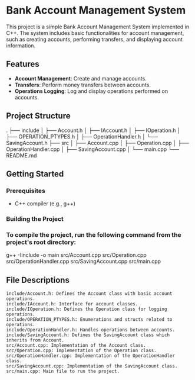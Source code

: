 # Bank Account Management System

This project is a simple Bank Account Management System implemented in C++. The system includes basic functionalities for account management, such as creating accounts, performing transfers, and displaying account information.

## Features

- **Account Management**: Create and manage accounts.
- **Transfers**: Perform money transfers between accounts.
- **Operations Logging**: Log and display operations performed on accounts.

## Project Structure

.
├── include
│ ├── Account.h
│ ├── IAccount.h
│ ├── IOperation.h
│ ├── OPERATION_PTYPES.h
│ ├── OperationHandler.h
│ └── SavingAccount.h
├── src
│ ├── Account.cpp
│ ├── Operation.cpp
│ ├── OperationHandler.cpp
│ ├── SavingAccount.cpp
│ └── main.cpp
└── README.md

## Getting Started

### Prerequisites

- C++ compiler (e.g., g++)

### Building the Project

### To compile the project, run the following command from the project's root directory:
g++ -Iinclude -o main src/Account.cpp src/Operation.cpp src/OperationHandler.cpp src/SavingAccount.cpp src/main.cpp

## File Descriptions

    include/Account.h: Defines the Account class with basic account operations.
    include/IAccount.h: Interface for account classes.
    include/IOperation.h: Defines the Operation class for logging operations.
    include/OPERATION_PTYPES.h: Enumerations and structs related to operations.
    include/OperationHandler.h: Handles operations between accounts.
    include/SavingAccount.h: Defines the SavingAccount class which inherits from Account.
    src/Account.cpp: Implementation of the Account class.
    src/Operation.cpp: Implementation of the Operation class.
    src/OperationHandler.cpp: Implementation of the OperationHandler class.
    src/SavingAccount.cpp: Implementation of the SavingAccount class.
    src/main.cpp: Main file to run the project.
